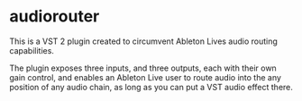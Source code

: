 # audiorouter

This is a VST 2 plugin created to circumvent Ableton Lives audio routing capabilities.

The plugin exposes three inputs, and three outputs, each with their own gain control, and enables an Ableton Live
user to route audio into the any position of any audio chain, as long as you can put a VST audio effect there.
